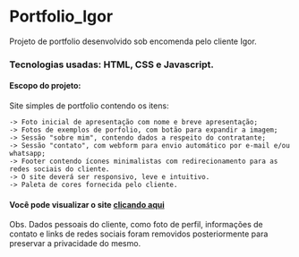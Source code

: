 # Portfolio_Igor

Projeto de portfolio desenvolvido sob encomenda pelo cliente Igor.

### Tecnologias usadas: HTML, CSS e Javascript.

#### Escopo do projeto:

  Site simples de portfolio contendo os itens: 
  
    -> Foto inicial de apresentação com nome e breve apresentação;
    -> Fotos de exemplos de porfolio, com botão para expandir a imagem;
    -> Sessão "sobre mim", contendo dados a respeito do contratante;
    -> Sessão "contato", com webform para envio automático por e-mail e/ou whatsapp;
    -> Footer contendo ícones minimalistas com redirecionamento para as redes sociais do cliente.
    -> O site deverá ser responsivo, leve e intuitivo.
    -> Paleta de cores fornecida pelo cliente.
    
    
  #### Você pode visualizar o site [clicando aqui](https://remoguima.github.io/Portfolio_Igor/)
  
Obs. Dados pessoais do cliente, como foto de perfil, informações de contato e links de redes sociais foram removidos posteriormente para preservar a privacidade do mesmo.

